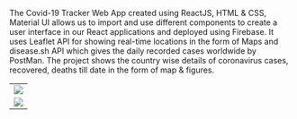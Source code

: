 The Covid-19 Tracker Web App created using ReactJS, HTML & CSS, Material UI allows us to import and use different components to create a user interface in our React applications and deployed using Firebase. It uses Leaflet API for showing real-time locations in the form of Maps and disease.sh API which gives the daily recorded cases worldwide by PostMan. The project shows the country wise details of coronavirus cases, recovered, deaths till date in the form of map & figures.


<table>
<tr>
 <td><img src="https://user-images.githubusercontent.com/54237095/177399884-4941f31f-05e3-4ba8-9e75-491210f9cf52.png"  /></td></tr>
 <tr>
<td><img src="https://user-images.githubusercontent.com/54237095/177399921-3a7fb920-83f8-4b64-9992-440c3501cd00.png" /></td>
</tr>
</table>  
 
